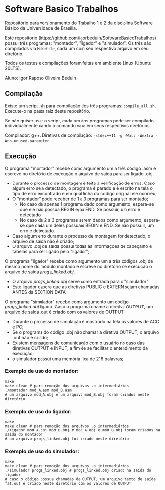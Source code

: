 # Software Basico Trabalhos
Repositório para versionamento do Trabalho 1 e 2 da disciplina Software Básico da Universidade de Brasília.

Este repositorio (https://github.com/igorbeduin/SoftwareBasicoTrabalhos) possui três programas: "montador", "ligador" e "simulador". Os três são compilados via `Makefile`, cada um com seu respectivo arquivo em seu diretório.

Todos os testes e compilações foram feitas em ambiente Linux (Ubuntu 20LTS).

Aluno: Igor Raposo Oliveira Beduin

## Compilação

Existe um script .sh para compilação dos três programas: `compile_all.sh`. Execute-o na pasta raiz deste repositório.

Se não quiser usar o script, cada um dos programas pode ser compilado individualmente dando o comando `make` em seus respectivos diretórios.

Compilador: g++.
Diretivas de compilação: `-std=c++11 -g -Wall -Wextra -Wno-unused-parameter`.

## Execução

O programa "montador" recebe como argumento um a três código .asm e escreve no diretório de execução o arquivo de saída para ser ligado .obj.

- Durante o processo de montagem é feita a verificação de erros. Caso algum erro seja detectado, o programa é parado e é escrito na tela o tipo de erro encontrado e em qual linha do codigo original ele ocorreu;
- O "montador" pode receber de 1 a 3 programas para ser montado;
  - No caso de apenas 1 programa dado como argumento, espera-se que ele não possua BEGIN e/ou END. Se possuir, um erro é detectado;
  - No caso de 2 a 3 programas serem dados como argumento, espera-se que cada um deles possuam BEGIN e END. Se não possuir, um erro é detectado.
- Caso algum erro durante o processo de montagem for detectado, o arquivo de saída não é criado;
- O arquivo .obj de saída possui todas as informações de cabeçalho e tabelas para ser ligado pelo "ligador";
  
O programa "ligador" recebe como argumento um a três códigos .obj de mesmo nome do módulo montado e escreve no diretório de execução o arquivo de saída *progs_linked.obj*.

- O arquivo *progs_linked.obj* serve como entrada para o "simulador"
- Este ligador espera que as diretivas PUBLIC e EXTERN sejam chamadas ANTES da SECTION DATA
  
O programa "simulador" recebe como argumento um código *progs_linked.obj* ligado. Caso o programa chame a diretiva OUTPUT, um arquivo de saída .out é criado com os valores de OUTPUT.

- Durante o processo de simulação é mostrado na tela os valores de ACC e PC;
- Se o programa do código .obj não chamar a diretiva OUTPUT, o arquivo .out não é criado;
- Existem mensagens de comunicação com o usuário no caso das diretivas OUTPUT e INPUT, a fim de se facilitar o entendimento da execução;
- o simulador possui uma memória fixa de 216 palavras;

### Exemplo de uso do montador:

```
make
make clean # para remoção dos arquivos .o intermediários
./montador mod_A.asm mod_B.asm
# um arquivo mod_A.obj e um arquivo mod_B.obj foram criados neste diretório
```

### Exemplo de uso do ligador:

```
make
make clean # para remoção dos arquivos .o intermediários
./ligador mod_A.obj mod_B.obj # mod_A.obj e mod_B.obj foram criados na saída do montador
# um arquivo progs_linked.obj foi criado neste diretório
```

### Exemplo de uso do simulador:

```
make
make clean # para remoção dos arquivos .o intermediários
./simulador progs_linked.obj # progs_linked.obj criado na saída do ligador
# caso o código possua chamadas de OUTPUT, um arquivo texto de saída fat.out é criado neste diretório com os valores de OUTPUT
```
